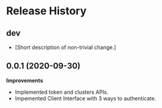 Release History
===============

dev
---

-   \[Short description of non-trivial change.\]

0.0.1 (2020-09-30)
-------------------

**Improvements**

- Implemented token and clusters APIs.
- Impemented Client Interface with 3 ways to authenticate.